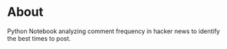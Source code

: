 # About

Python Notebook analyzing comment frequency in hacker news to identify the best times to post.
